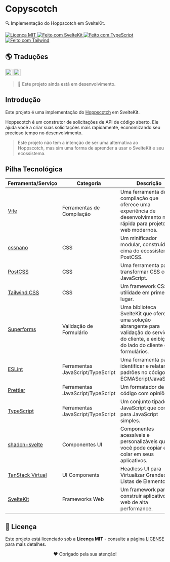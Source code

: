 # Copyscotch

🔍 Implementação do Hoppscotch em SvelteKit.

<p align="left">
  <a href="/LICENSE" title="Exibir a Licença MIT">
    <img src="https://img.shields.io/badge/License-MIT-blue.svg?style=for-the-badge" alt="Licença MIT">
  </a>
  <a href="https://kit.svelte.dev" title="Abrir o Site do SvelteKit">
    <img src="https://img.shields.io/badge/SvelteKit-4A4A55?style=for-the-badge&logo=svelte&logoColor=FF3E00" alt="Feito com SvelteKit" />
  </a>
  <a href="https://www.typescriptlang.org/docs" title="Abrir o Site do TypeScript">
    <img src="https://img.shields.io/badge/TypeScript-007ACC?style=for-the-badge&logo=typescript&logoColor=white" alt="Feito com TypeScript" />
  </a>
  <a href="https://tailwindcss.com" title="Abrir o Site do Tailwind">
    <img src="https://img.shields.io/badge/Tailwind-38B2AC?style=for-the-badge&logo=tailwind-css&logoColor=white" alt="Feito com Tailwind" />
  </a>
</p>

## 🌎 Traduções

<kbd>[<img title="English" alt="English" src="https://flagicons.lipis.dev/flags/4x3/us.svg" width="22">](/static/docs/translations/README.en.md)</kbd>
<kbd>[<img title="Português Brasileiro" alt="Português Brasileiro" src="https://flagicons.lipis.dev/flags/4x3/br.svg" width="22">](/static/docs/translations/README.pt.md)</kbd>

> 🚧 Este projeto ainda está em desenvolvimento.

## Introdução

Este projeto é uma implementação do [Hoppscotch](https://hoppscotch.com/) em SvelteKit.

Hoppscotch é um construtor de solicitações de API de código aberto. Ele ajuda você a criar suas solicitações mais rapidamente, economizando seu precioso tempo no desenvolvimento.

> Este projeto não tem a intenção de ser uma alternativa ao Hoppscotch, mas sim uma forma de aprender a usar o SvelteKit e seu ecossistema.

## Pilha Tecnológica

| Ferramenta/Serviço                                | Categoria                         | Descrição                                                                                                                                          |
| ------------------------------------------------- | --------------------------------- | -------------------------------------------------------------------------------------------------------------------------------------------------- |
| [Vite](https://vitejs.dev/)                       | Ferramentas de Compilação         | Uma ferramenta de compilação que oferece uma experiência de desenvolvimento mais rápida para projetos web modernos.                                |
| [cssnano](https://cssnano.co/)                    | CSS                               | Um minificador modular, construído em cima do ecossistema PostCSS.                                                                                 |
| [PostCSS](https://postcss.org)                    | CSS                               | Uma ferramenta para transformar CSS com JavaScript.                                                                                                |
| [Tailwind CSS](https://tailwindcss.com/)          | CSS                               | Um framework CSS de utilidade em primeiro lugar.                                                                                                   |
| [Superforms](https://superforms.rocks/)           | Validação de Formulário           | Uma biblioteca SvelteKit que oferece uma solução abrangente para validação do servidor e do cliente, e exibição do lado do cliente de formulários. |
| [ESLint](https://eslint.org/)                     | Ferramentas JavaScript/TypeScript | Uma ferramenta para identificar e relatar padrões no código ECMAScript/JavaScript.                                                                 |
| [Prettier](https://prettier.io/)                  | Ferramentas JavaScript/TypeScript | Um formatador de código com opiniões.                                                                                                              |
| [TypeScript](https://www.typescriptlang.org/)     | Ferramentas JavaScript/TypeScript | Um conjunto tipado de JavaScript que compila para JavaScript simples.                                                                              |
| [shadcn-svelte](https://www.shadcn-svelte.com/)   | Componentes UI                    | Componentes acessíveis e personalizáveis que você pode copiar e colar em seus aplicativos.                                                         |
| [TanStack Virtual](https://tanstack.com/virtual/) | UI Components                     | Headless UI para Virtualizar Grandes Listas de Elementos                                                                                           |
| [SvelteKit](https://kit.svelte.dev/)              | Frameworks Web                    | Um framework para construir aplicativos web de alta performance.                                                                                   |

## 📜 Licença

Este projeto está licenciado sob a **Licença MIT** - consulte a página [LICENSE](/LICENSE) para mais detalhes.

<p align="center">
 ❤️ Obrigado pela sua atenção!
</p>

